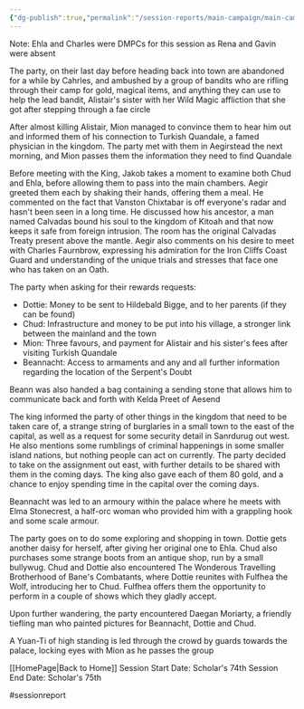 ```yaml
---
{"dg-publish":true,"permalink":"/session-reports/main-campaign/main-campaign-session-7/"}
---
```



Note: Ehla and Charles were DMPCs for this session as Rena and Gavin were absent

The party, on their last day before heading back into town are abandoned for a while by Cahrles, and ambushed by a group of bandits who are rifling through their camp for gold, magical items, and anything they can use to help the lead bandit, Alistair's sister with her Wild Magic affliction that she got after stepping through a fae circle

After almost killing Alistair, Mion managed to convince them to hear him out and informed them of his connection to Turkish Quandale, a famed physician in the kingdom. The party met with them in Aegirstead the next morning, and Mion passes them the information they need to find Quandale

Before meeting with the King, Jakob takes a moment to examine both Chud and Ehla, before allowing them to pass into the main chambers. Aegir greeted them each by shaking their hands, offering them a meal. He commented on the fact that Vanston Chixtabar is off everyone's radar and hasn't been seen in a long time. He discussed how his ancestor, a man named Calvadas bound his soul to the kingdom of Kitoah and that now keeps it safe from foreign intrusion. The room has the original Calvadas Treaty present above the mantle. Aegir also comments on his desire to meet with Charles Faurnbrow, expressing his admiration for the Iron Cliffs Coast Guard and understanding of the unique trials and stresses that face one who has taken on an Oath. 

The party when asking for their rewards requests:
- Dottie: Money to be sent to Hildebald Bigge, and to her parents (if they can be found)
- Chud: Infrastructure and money to be put into his village, a stronger link between the mainland and the town
- Mion: Three favours, and payment for Alistair and his sister's fees after visiting Turkish Quandale
- Beannacht: Access to armaments and any and all further information regarding the location of the Serpent's Doubt

Beann was also handed a bag containing a sending stone that allows him to communicate back and forth with Kelda Preet of Aesend

The king informed the party of other things in the kingdom that need to be taken care of, a strange string of burglaries in a small town to the east of the capital, as well as a request for some security detail in Sanrdurug out west. He also mentions some rumblings of criminal happenings in some smaller island nations, but nothing people can act on currently. The party decided to take on the assignment out east, with further details to be shared with them in the coming days. The king also gave each of them 80 gold, and a chance to enjoy spending time in the capital over the coming days.

Beannacht was led to an armoury within the palace where he meets with Elma Stonecrest, a half-orc woman who provided him with a grappling hook and some scale armour.

The party goes on to do some exploring and shopping in town. Dottie gets another daisy for herself, after giving her original one to Ehla. Chud also purchases some strange boots from an antique shop, run by a small bullywug. Chud and Dottie also encountered The Wonderous Travelling Brotherhood of Bane's Combatants, where Dottie reunites with Fulfhea the Wolf, introducing her to Chud. Fulfhea offers them the opportunity to perform in a couple of shows which they gladly accept.

Upon further wandering, the party encountered Daegan Moriarty, a friendly tiefling man who painted pictures for Beannacht, Dottie and Chud.

A Yuan-Ti of high standing is led through the crowd by guards towards the palace, locking eyes with Mion as he passes the group

[[HomePage\|Back to Home]]
Session Start Date: Scholar's 74th
Session End Date: Scholar's 75th


#sessionreport 
